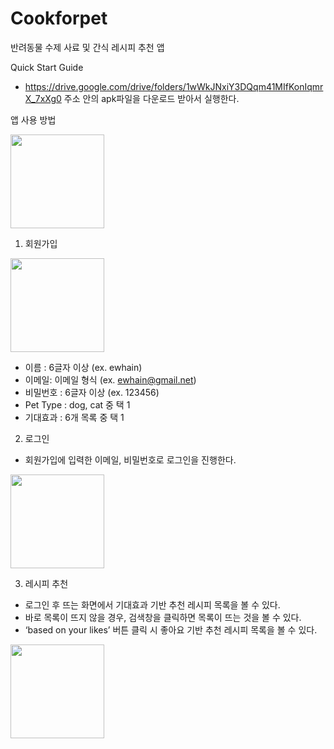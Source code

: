 # Cookforpet
반려동물 수제 사료 및 간식 레시피 추천 앱

Quick Start Guide

-  https://drive.google.com/drive/folders/1wWkJNxiY3DQqm41MIfKonIqmrX_7xXg0  주소 안의 apk파일을 다운로드 받아서 실행한다.
 
앱 사용 방법

<img src = "https://user-images.githubusercontent.com/89790235/172295344-42c4db6d-3515-4d99-b9dd-f9c4499a9967.png" width = "150" />


1. 회원가입

<img src = "https://user-images.githubusercontent.com/89790235/172295649-5d8dc2ef-6c7d-4bd4-9f63-ed931383a201.png" width = "150" />

- 이름 : 6글자 이상 (ex. ewhain)
- 이메일: 이메일 형식 (ex. ewhain@gmail.net)
- 비밀번호 : 6글자 이상 (ex. 123456)
- Pet Type : dog, cat 중 택 1
- 기대효과 : 6개 목록 중 택 1


2. 로그인

- 회원가입에 입력한 이메일, 비밀번호로 로그인을 진행한다.

<img src = "https://user-images.githubusercontent.com/89790235/172295588-c4e7f8cc-575f-4945-92a9-34d1e9b23286.png" width = "150" />

3. 레시피 추천

- 로그인 후 뜨는 화면에서 기대효과 기반 추천 레시피 목록을 볼 수 있다.
 - 바로 목록이 뜨지 않을 경우, 검색창을 클릭하면 목록이 뜨는 것을 볼 수 있다.
- ‘based on your likes’ 버튼 클릭 시 좋아요 기반 추천 레시피 목록을 볼 수 있다.

<img src = "https://user-images.githubusercontent.com/89790235/172296020-06b172d6-6cc4-403d-835f-9714cfffb0e7.png" width = "150" />




